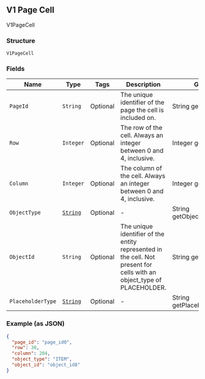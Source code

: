 ## V1 Page Cell

V1PageCell

### Structure

`V1PageCell`

### Fields

| Name | Type | Tags | Description | Getter |
|  --- | --- | --- | --- | --- |
| `PageId` | `String` | Optional | The unique identifier of the page the cell is included on. | String getPageId() |
| `Row` | `Integer` | Optional | The row of the cell. Always an integer between 0 and 4, inclusive. | Integer getRow() |
| `Column` | `Integer` | Optional | The column of the cell. Always an integer between 0 and 4, inclusive. | Integer getColumn() |
| `ObjectType` | [`String`](/doc/models/v1-page-cell-object-type.md) | Optional | - | String getObjectType() |
| `ObjectId` | `String` | Optional | The unique identifier of the entity represented in the cell. Not present for cells with an object_type of PLACEHOLDER. | String getObjectId() |
| `PlaceholderType` | [`String`](/doc/models/v1-page-cell-placeholder-type.md) | Optional | - | String getPlaceholderType() |

### Example (as JSON)

```json
{
  "page_id": "page_id0",
  "row": 30,
  "column": 204,
  "object_type": "ITEM",
  "object_id": "object_id8"
}
```

